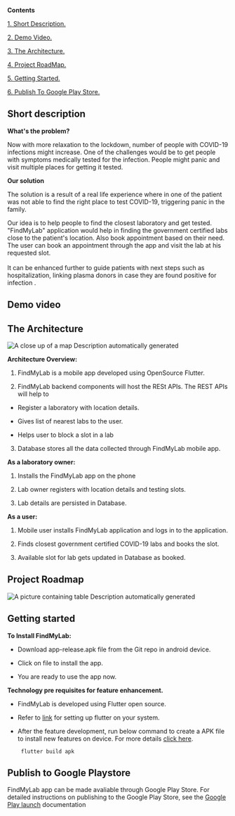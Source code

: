 **Contents**

[1. Short Description. ](#desc)

[2. Demo Video. ](#demo)

[3. The Architecture. ](#arch)

[4. Project RoadMap. ](#roadmap)

[5. Getting Started. ](#start)

[6. Publish To Google Play Store. ](#playstore)

<a name="desc"></a>
## **Short description**

**What\'s the problem?**

Now with more relaxation to the lockdown, number of people with COVID-19
infections might increase. One of the challenges would be to get people
with symptoms medically tested for the infection. People might panic and
visit multiple places for getting it tested.

**Our solution**

The solution is a result of a real life experience where in one of the
patient was not able to find the right place to test COVID-19,
triggering panic in the family.

Our idea is to help people to find the closest laboratory and get
tested. "FindMyLab" application would help in finding the government
certified labs close to the patient's location. Also book appointment
based on their need.\
The user can book an appointment through the app and visit the lab at
his requested slot.\
\
It can be enhanced further to guide patients with next steps such as
hospitalization, linking plasma donors in case they are found positive
for infection .

<a name="demo"></a>
## **Demo video**

<a name="arch"></a>
## **The Architecture**

![A close up of a map Description automatically
generated](.//media/image1.png)

**Architecture Overview:**

1.  FindMyLab is a mobile app developed using OpenSource Flutter.

2.  FindMyLab backend components will host the RESt APIs. The REST APIs
    will help to

-   Register a laboratory with location details.

-   Gives list of nearest labs to the user.

-   Helps user to block a slot in a lab

3.  Database stores all the data collected through FindMyLab mobile app.

**As a laboratory owner:**

1.  Installs the FindMyLab app on the phone

2.  Lab owner registers with location details and testing slots.

3.  Lab details are persisted in Database.

**As a user:**

1.  Mobile user installs FindMyLab application and logs in to the
    application.

2.  Finds closest government certified COVID-19 labs and books the slot.

3.  Available slot for lab gets updated in Database as booked.

<a name="roadmap"></a>
## **Project Roadmap**

![A picture containing table Description automatically
generated](.//media/image2.png)

<a name="start"></a>
## **Getting started**

**To Install FindMyLab:**

-   Download app-release.apk file from the Git repo in android device.

-   Click on file to install the app.

-   You are ready to use the app now.

**Technology pre requisites for feature enhancement.**

-   FindMyLab is developed using Flutter open source.

-   Refer to
    [link](https://medium.com/@sethladd/installing-flutter-on-a-mac-13a26340f80a)
    for setting up flutter on your system.

-   After the feature development, run below command to create a APK
    file to install new features on device. For more details [click
    here](https://flutter.dev/docs/deployment/android).

         flutter build apk

<a name="playstore"></a>
## **Publish to Google Playstore**

FindMyLab app can be made avaliable through Google Play Store. For
detailed instructions on publishing to the Google Play Store, see
the [Google Play
launch](https://developer.android.com/distribute/googleplay/start) documentation
